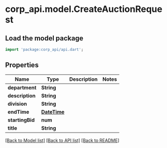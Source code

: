 # corp_api.model.CreateAuctionRequest

## Load the model package
```dart
import 'package:corp_api/api.dart';
```

## Properties
Name | Type | Description | Notes
------------ | ------------- | ------------- | -------------
**department** | **String** |  | 
**description** | **String** |  | 
**division** | **String** |  | 
**endTime** | [**DateTime**](DateTime.md) |  | 
**startingBid** | **num** |  | 
**title** | **String** |  | 

[[Back to Model list]](../README.md#documentation-for-models) [[Back to API list]](../README.md#documentation-for-api-endpoints) [[Back to README]](../README.md)


